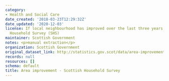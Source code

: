 ```yaml
---
category:
- Health and Social Care
date_created: '2018-03-23T12:29:32Z'
date_updated: '2020-12-03'
license: If local neighbourhood has improved over the last three years, from the Scottish
  Household Survey (SHS)
maintainer: Scottish Government
notes: <p>manual extraction</p>
organization: Scottish Government
original_dataset_link: http://statistics.gov.scot/data/area-improvement---shs
records: null
resources: []
schema: default
title: Area improvement - Scottish Household Survey
---
```

